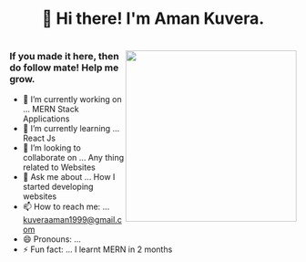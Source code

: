 <h1 align="center">👋 Hi there! I'm Aman Kuvera.<h1/>
<img align="right" src="https://drive.google.com/thumbnail?id=11QLOIv5mizC4XFUpBBddmiKemq4FHudJ" height="300" width="300">  

### If you made it here, then do follow mate! Help me grow. 

- 🔭 I’m currently working on ... MERN Stack Applications
- 🌱 I’m currently learning ... React Js
- 👯 I’m looking to collaborate on ... Any thing related to Websites
- 💬 Ask me about ... How I started developing websites
- 📫 How to reach me: ... kuveraaman1999@gmail.com
- 😄 Pronouns: ... 
- ⚡ Fun fact: ... I learnt MERN in 2 months

